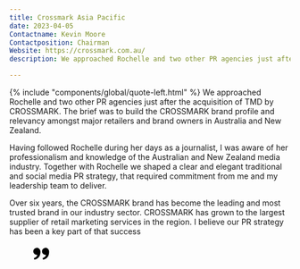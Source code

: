 ```yaml
---
title: Crossmark Asia Pacific
date: 2023-04-05
Contactname: Kevin Moore
Contactposition: Chairman
Website: https://crossmark.com.au/
description: We approached Rochelle and two other PR agencies just after the acquisition of TMD by CROSSMARK.

---
```



<span class="leftfloat">{% include "components/global/quote-left.html" %}</span>
We approached Rochelle and two other PR agencies just after the acquisition of TMD by CROSSMARK. The brief was to build the CROSSMARK brand profile and relevancy amongst major retailers and brand owners in Australia and New Zealand.

Having followed Rochelle during her days as a journalist, I was aware of her professionalism and knowledge of the Australian and New Zealand media industry. Together with Rochelle we shaped a clear and elegant traditional and social media PR strategy, that required commitment from me and my leadership team to deliver.

Over six years, the CROSSMARK brand has become the leading and most trusted brand in our industry sector. CROSSMARK has grown to the largest supplier of retail marketing services in the region. I believe our PR strategy has been a key part of that success
<figure class="imageright img34"><svg xmlns="http://www.w3.org/2000/svg" width="34px" height="34px" viewBox="0 0 24 24"><path d="m21.95 8.721-.025-.168-.026.006A4.5 4.5 0 1 0 17.5 14c.223 0 .437-.034.65-.065-.069.232-.14.468-.254.68-.114.308-.292.575-.469.844-.148.291-.409.488-.601.737-.201.242-.475.403-.692.604-.213.21-.492.315-.714.463-.232.133-.434.28-.65.35l-.539.222-.474.197.484 1.939.597-.144c.191-.048.424-.104.689-.171.271-.05.56-.187.882-.312.317-.143.686-.238 1.028-.467.344-.218.741-.4 1.091-.692.339-.301.748-.562 1.05-.944.33-.358.656-.734.909-1.162.293-.408.492-.856.702-1.299.19-.443.343-.896.468-1.336.237-.882.343-1.72.384-2.437.034-.718.014-1.315-.028-1.747a7.028 7.028 0 0 0-.063-.539zm-11 0-.025-.168-.026.006A4.5 4.5 0 1 0 6.5 14c.223 0 .437-.034.65-.065-.069.232-.14.468-.254.68-.114.308-.292.575-.469.844-.148.291-.409.488-.601.737-.201.242-.475.403-.692.604-.213.21-.492.315-.714.463-.232.133-.434.28-.65.35l-.539.222c-.301.123-.473.195-.473.195l.484 1.939.597-.144c.191-.048.424-.104.689-.171.271-.05.56-.187.882-.312.317-.143.686-.238 1.028-.467.344-.218.741-.4 1.091-.692.339-.301.748-.562 1.05-.944.33-.358.656-.734.909-1.162.293-.408.492-.856.702-1.299.19-.443.343-.896.468-1.336.237-.882.343-1.72.384-2.437.034-.718.014-1.315-.028-1.747a7.571 7.571 0 0 0-.064-.537z"/></svg></figure>

